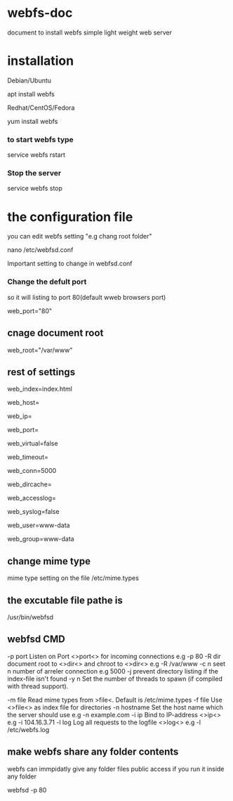 # webfs-doc
document to install webfs simple light weight web server 

# installation 

Debian/Ubuntu  

apt install webfs   

Redhat/CentOS/Fedora

yum install webfs   

### to start webfs type 

service  webfs rstart  

### Stop the server 

service  webfs stop 

# the configuration file 
you can edit webfs setting "e.g chang root folder"

nano /etc/webfsd.conf

Important setting to change in webfsd.conf 
### Change the defult port 
so it will listing to port 80(default wweb browsers port)

web_port="80" 
##  cnage document root
web_root="/var/www"
##  rest of settings 
   web_index=index.html
   
   web_host=
   
   web_ip=
   
   web_port=
   
   web_virtual=false
   
   web_timeout=
   
   web_conn=5000
   
   web_dircache=
   
   web_accesslog=
   
   web_syslog=false
   
   web_user=www-data
   
   web_group=www-data

## change mime type 
mime type setting on the file 
 /etc/mime.types
## the excutable file pathe is 
 /usr/bin/webfsd
 
##  webfsd CMD 
 -p port
   Listen on  Port <>port<> for incoming connections e.g -p 80
  -R dir 
  document root to <>dir<> and chroot to <>dir<>  e.g -R  /var/www
-c n
               seet n number of arreler connection e.g 5000
  -j
 prevent directory listing if the index-file isn't found
 -y n
  Set the number of threads to spawn (if compiled with thread support).
  
 -m file
   Read mime types from >file<.  Default is /etc/mime.types
 -f file
 Use <>file<> as index file for directories
   -n hostname
Set the host  name which the server should use  e.g  -n example.com
 -i ip
Bind to IP-address <>ip<> e.g    -i 104.16.3.71
 -l log
Log all requests to the logfile <>log<>   e.g   -l /etc/webfs.log

 ## make webfs share any folder contents 
 webfs can immpidatly give any folder files public access if you run it inside any folder 

   webfsd   -p 80
 
